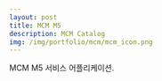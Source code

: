 ```yaml
---
layout: post
title: MCM M5
description: MCM Catalog
img: /img/portfolio/mcm/mcm_icon.png
---
```


MCM M5 서비스 어플리케이션.


<div class="img_row">
	<img class="col one" src="{{ site.baseurl }}/img/portfolio/mcm/mcm_1.jpeg" alt="" title="example image"/>
	<img class="col one" src="{{ site.baseurl }}/img/portfolio/mcm/mcm_2.jpeg" alt="" title="example image"/>
	<img class="col one" src="{{ site.baseurl }}/img/portfolio/mcm/mcm_3.jpeg" alt="" title="example image"/>
</div>
<div class="img_row">
	<img class="col one" src="{{ site.baseurl }}/img/portfolio/mcm/mcm_4.jpeg" alt="" title="example image"/>
</div>